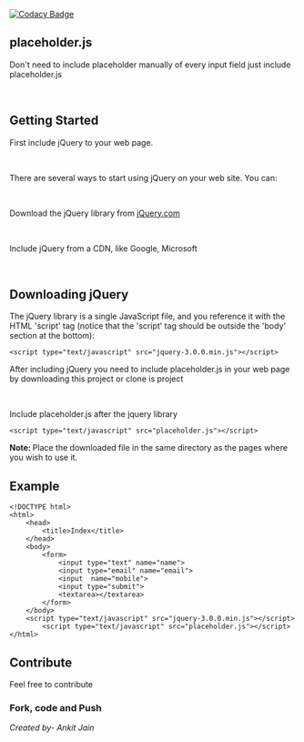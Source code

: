 [![Codacy Badge](https://api.codacy.com/project/badge/Grade/02621d4f9368486e99157258f89f44fa)](https://www.codacy.com/app/ankitjain28may77/placeholder-js?utm_source=github.com&amp;utm_medium=referral&amp;utm_content=ankitjain28may/placeholder.js&amp;utm_campaign=Badge_Grade)

<h2>placeholder.js</h2>

<p>Don't need to include placeholder manually of every input field just include placeholder.js</p><br>

<h2>Getting Started</h2>

<p>First include jQuery to your web page.</p><br>

<p>There are several ways to start using jQuery on your web site. You can:</p><br>

<p>Download the jQuery library from <a href="http://www.jQuery.com">jQuery.com</a></p><br>
<p>Include jQuery from a CDN, like Google, Microsoft</p><br>

<h2>Downloading jQuery</h2>
<p>The jQuery library is a single JavaScript file, and you reference it with the HTML 'script' tag (notice that the 'script' tag should be outside the 'body' section at the bottom):</p>

```
<script type="text/javascript" src="jquery-3.0.0.min.js"></script>
```

<p>After including jQuery you need to include placeholder.js in your web page by downloading this project or clone is project</p><br>
<p>Include placeholder.js after the jquery library</p>

```
<script type="text/javascript" src="placeholder.js"></script>
```

<p><b>Note: </b>Place the downloaded file in the same directory as the pages where you wish to use it.</p>

<h2>Example</h2>

	<!DOCTYPE html>
	<html>
		<head>
			<title>Index</title>
		</head>
		<body>
			<form>
				<input type="text" name="name">
				<input type="email" name="email">
				<input  name="mobile">
				<input type="submit">
				<textarea></textarea>
			</form>
		</body>
		<script type="text/javascript" src="jquery-3.0.0.min.js"></script> 
			<script type="text/javascript" src="placeholder.js"></script>
	</html>

<h2>Contribute</h2>
<p>Feel free to contribute</p>
<h3>Fork, code and Push</h3>

<address>Created by- Ankit Jain</address>
